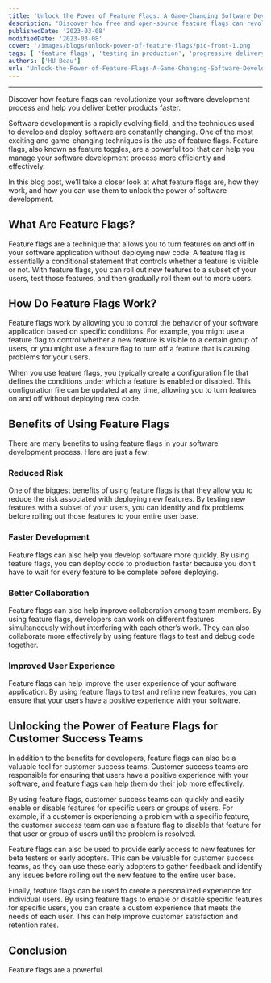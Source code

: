 ```yaml
---
title: 'Unlock the Power of Feature Flags: A Game-Changing Software Development Technique'
description: 'Discover how free and open-source feature flags can revolutionize your software development process and help you deliver better products faster.'
publishedDate: '2023-03-08'
modifiedDate: '2023-03-08'
cover: '/images/blogs/unlock-power-of-feature-flags/pic-front-1.png'
tags: [ 'feature flags', 'testing in production', 'progressive delivery' ]
authors: ['HU Beau']
url: 'Unlock-the-Power-of-Feature-Flags-A-Game-Changing-Software-Development-Technique'
---
```


-----------------------

Discover how feature flags can revolutionize your software development process and help you deliver better products faster.

Software development is a rapidly evolving field, and the techniques used to develop and deploy software are constantly changing. One of the most exciting and game-changing techniques is the use of feature flags. Feature flags, also known as feature toggles, are a powerful tool that can help you manage your software development process more efficiently and effectively.

In this blog post, we’ll take a closer look at what feature flags are, how they work, and how you can use them to unlock the power of software development.

## What Are Feature Flags?

Feature flags are a technique that allows you to turn features on and off in your software application without deploying new code. A feature flag is essentially a conditional statement that controls whether a feature is visible or not. With feature flags, you can roll out new features to a subset of your users, test those features, and then gradually roll them out to more users.

## How Do Feature Flags Work?

Feature flags work by allowing you to control the behavior of your software application based on specific conditions. For example, you might use a feature flag to control whether a new feature is visible to a certain group of users, or you might use a feature flag to turn off a feature that is causing problems for your users.

When you use feature flags, you typically create a configuration file that defines the conditions under which a feature is enabled or disabled. This configuration file can be updated at any time, allowing you to turn features on and off without deploying new code.

## Benefits of Using Feature Flags

There are many benefits to using feature flags in your software development process. Here are just a few:

### Reduced Risk

One of the biggest benefits of using feature flags is that they allow you to reduce the risk associated with deploying new features. By testing new features with a subset of your users, you can identify and fix problems before rolling out those features to your entire user base.

### Faster Development

Feature flags can also help you develop software more quickly. By using feature flags, you can deploy code to production faster because you don’t have to wait for every feature to be complete before deploying.

### Better Collaboration

Feature flags can also help improve collaboration among team members. By using feature flags, developers can work on different features simultaneously without interfering with each other’s work. They can also collaborate more effectively by using feature flags to test and debug code together.

### Improved User Experience

Feature flags can help improve the user experience of your software application. By using feature flags to test and refine new features, you can ensure that your users have a positive experience with your software.

## Unlocking the Power of Feature Flags for Customer Success Teams

In addition to the benefits for developers, feature flags can also be a valuable tool for customer success teams. Customer success teams are responsible for ensuring that users have a positive experience with your software, and feature flags can help them do their job more effectively.

By using feature flags, customer success teams can quickly and easily enable or disable features for specific users or groups of users. For example, if a customer is experiencing a problem with a specific feature, the customer success team can use a feature flag to disable that feature for that user or group of users until the problem is resolved.

Feature flags can also be used to provide early access to new features for beta testers or early adopters. This can be valuable for customer success teams, as they can use these early adopters to gather feedback and identify any issues before rolling out the new feature to the entire user base.

Finally, feature flags can be used to create a personalized experience for individual users. By using feature flags to enable or disable specific features for specific users, you can create a custom experience that meets the needs of each user. This can help improve customer satisfaction and retention rates.


## Conclusion

Feature flags are a powerful.
